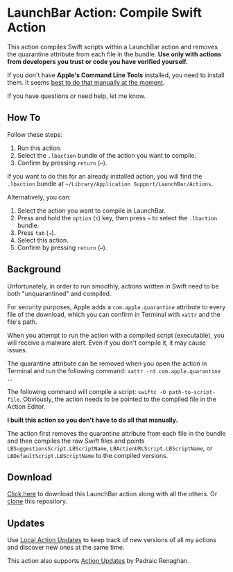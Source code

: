 # LaunchBar Action: Compile Swift Action

This action compiles Swift scripts within a LaunchBar action and removes the quarantine attribute from each file in the bundle. **Use only with actions from developers you trust or code you have verified yourself.**

If you don't have **Apple's Command Line Tools** installed, you need to install them. It seems [best to do that manually at the moment](https://github.com/orgs/Homebrew/discussions/5723#discussioncomment-11185411).

If you have questions or need help, let me know.

## How To

Follow these steps:

1. Run this action.
2. Select the `.lbaction` bundle of the action you want to compile.
3. Confirm by pressing `return` (`↩`).

If you want to do this for an already installed action, you will find the `.lbaction` bundle at `~/Library/Application Support/LaunchBar/Actions`.

Alternatively, you can:

1. Select the action you want to compile in LaunchBar.
2. Press and hold the `option` (`⌥`) key, then press `→` to select the `.lbaction` bundle.
3. Press `tab` (`⇥`).
4. Select this action.
5. Confirm by pressing `return` (`↩`).

## Background

Unfortunately, in order to run smoothly, actions written in Swift need to be both "unquarantined" and compiled.

For security purposes, Apple adds a `com.apple.quarantine` attribute to every file of the download, which you can confirm in Terminal with `xattr` and the file's path.

When you attempt to run the action with a compiled script (executable), you will receive a malware alert. Even if you don't compile it, it may cause issues.

The quarantine attribute can be removed when you open the action in Terminal and run the following command: `xattr -rd com.apple.quarantine .`.

The following command will compile a script: `swiftc -O path-to-script-file`. Obviously, the action needs to be pointed to the compiled file in the Action Editor.

**I built this action so you don't have to do all that manually.**

The action first removes the quarantine attribute from each file in the bundle and then compiles the raw Swift files and points `LBSuggestionsScript.LBScriptName`, `LBActionURLScript.LBScriptName`, or `LBDefaultScript.LBScriptName` to the compiled versions.

## Download

[Click here](https://github.com/Ptujec/LaunchBar/archive/refs/heads/master.zip) to download this LaunchBar action along with all the others. Or [clone](https://docs.github.com/en/repositories/creating-and-managing-repositories/cloning-a-repository) this repository.

## Updates

Use [Local Action Updates](https://github.com/Ptujec/LaunchBar/tree/master/Local-Action-Updates#launchbar-action-local-action-updates) to keep track of new versions of all my actions and discover new ones at the same time.

This action also supports [Action Updates](https://renaghan.com/launchbar/action-updates/) by Padraic Renaghan.